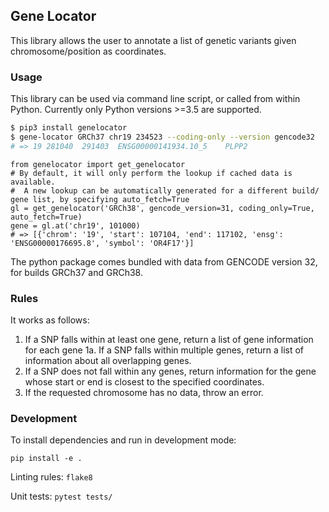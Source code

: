 ## Gene Locator
This library allows the user to annotate a list of genetic variants given chromosome/position as coordinates.

### Usage
This library can be used via command line script, or called from within Python. Currently only Python versions >=3.5
are supported.

```sh
$ pip3 install genelocator
$ gene-locator GRCh37 chr19 234523 --coding-only --version gencode32
# => 19	281040	291403	ENSG00000141934.10_5	PLPP2
```

```python3
from genelocator import get_genelocator
# By default, it will only perform the lookup if cached data is available.
#  A new lookup can be automatically generated for a different build/ gene list, by specifying auto_fetch=True
gl = get_genelocator('GRCh38', gencode_version=31, coding_only=True, auto_fetch=True)
gene = gl.at('chr19', 101000)
# => [{'chrom': '19', 'start': 107104, 'end': 117102, 'ensg': 'ENSG00000176695.8', 'symbol': 'OR4F17'}]
```

The python package comes bundled with data from GENCODE version 32, for builds GRCh37 and GRCh38.


### Rules
It works as follows:

1. If a SNP falls within at least one gene, return a list of gene information for each gene
    1a. If a SNP falls within multiple genes, return a list of information about all overlapping genes.
2. If a SNP does not fall within any genes, return information for the gene whose start or end is closest
   to the specified coordinates.
3. If the requested chromosome has no data, throw an error.


### Development
To install dependencies and run in development mode:

`pip install -e .`

Linting rules: `flake8`

Unit tests: `pytest tests/`
